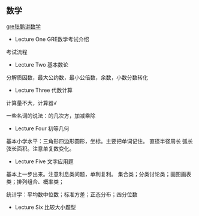 ## 数学
[gre张鹏讲数学](https://www.bilibili.com/video/BV1oE411n72U)

- Lecture One
GRE数学考试介绍

考试流程

- Lecture Two
基本数论

分解质因数，最大公约数，最小公倍数，余数，小数分数转化

- Lecture Three
代数计算

计算量不大，计算器√

一些名词的说法：的几次方，加减乘除

- Lecture Four
初等几何

基本小学水平：三角形四边形圆形，坐标。主要把单词记住。
直径半径周长 弧长弦长面积。注意单复数变化。


- Lecture Five
文字应用题

基本上一步出来。注意利息类问题，单利复利。
集合类；分类讨论类；画图画表类；排列组合、概率类；

统计学：平均数中位数；标准方差；正态分布；四分位数

- Lecture Six
比较大小题型